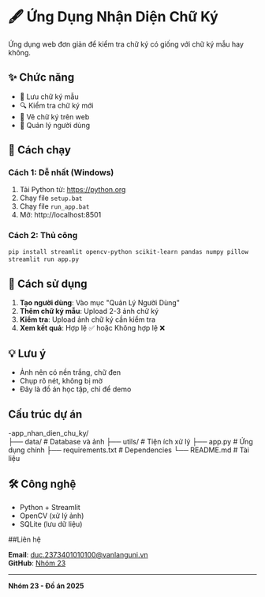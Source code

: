 # 🖋️ Ứng Dụng Nhận Diện Chữ Ký

Ứng dụng web đơn giản để kiểm tra chữ ký có giống với chữ ký mẫu hay không.

## ✨ Chức năng

- 📝 Lưu chữ ký mẫu
- 🔍 Kiểm tra chữ ký mới  
- 🎨 Vẽ chữ ký trên web
- 👤 Quản lý người dùng

## 🚀 Cách chạy

### Cách 1: Dễ nhất (Windows)
1. Tải Python từ: https://python.org
2. Chạy file `setup.bat`
3. Chạy file `run_app.bat`
4. Mở: http://localhost:8501

### Cách 2: Thủ công
```bash
pip install streamlit opencv-python scikit-learn pandas numpy pillow
streamlit run app.py
```

## 📖 Cách sử dụng

1. **Tạo người dùng**: Vào mục "Quản Lý Người Dùng"
2. **Thêm chữ ký mẫu**: Upload 2-3 ảnh chữ ký 
3. **Kiểm tra**: Upload ảnh chữ ký cần kiểm tra
4. **Xem kết quả**: Hợp lệ ✅ hoặc Không hợp lệ ❌

## 💡 Lưu ý

- Ảnh nên có nền trắng, chữ đen
- Chụp rõ nét, không bị mờ
- Đây là đồ án học tập, chỉ để demo

## Cấu trúc dự án
-app_nhan_dien_chu_ky/             
├── data/               # Database và ảnh
├── utils/              # Tiện ích xử lý
├── app.py              # Ứng dụng chính
├── requirements.txt    # Dependencies
└── README.md          # Tài liệu

## 🛠️ Công nghệ

- Python + Streamlit
- OpenCV (xử lý ảnh)
- SQLite (lưu dữ liệu)

##Liên hệ

**Email**: duc.2373401010100@vanlanguni.vn  
**GitHub**: [Nhóm 23](https://github.com/Duc-bug/DoanXLAS-Nhom23)

---
**Nhóm 23 - Đồ án 2025** 
